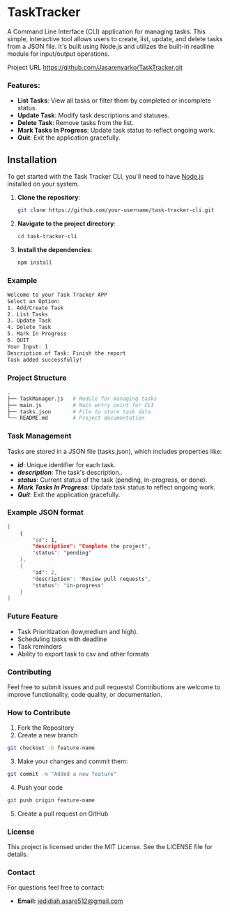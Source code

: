 # TaskTracker

A Command Line Interface (CLI) application for managing tasks. This simple, interactive tool allows users to create, list, update, and delete tasks from a JSON file. It's built using Node.js and utilizes the built-in readline module for input/output operations.

Project URL
https://github.com/Jasarenyarko/TaskTracker.git

### Features:
- **List Tasks**: View all tasks or filter them by completed or incomplete status.
- **Update Task**: Modify task descriptions and statuses.
- **Delete Task**: Remove tasks from the list.
- **Mark Tasks In Progress**: Update task status to reflect ongoing work.
- **Quit**: Exit the application gracefully.


## Installation
To get started with the Task Tracker CLI, you'll need to have [Node.js](https://nodejs.org) installed on your system.

1. **Clone the repository**:
    
    ```bash
    git clone https://github.com/your-username/task-tracker-cli.git
    ```

2. **Navigate to the project directory**:

    ```bash
    cd task-tracker-cli
    ```

3. **Install the dependencies**:

    ```bash
    npm install
    ```

### Example

```bash
Welcome to your Task Tracker APP
Select an Option:
1. Add/Create Task
2. List Tasks
3. Update Task
4. Delete Task
5. Mark In Progress
6. QUIT
Your Input: 1
Description of Task: Finish the report
Task added successfully!
```


### Project Structure

```bash
.
├── TaskManager.js   # Module for managing tasks
├── main.js          # Main entry point for CLI
├── tasks.json       # File to store task data
└── README.md        # Project documentation
```

### Task Management

Tasks are stored in a JSON file (tasks.json), which includes properties like:

- ***id***: Unique identifier for each task.
- ***description***: The task's description..
- ***status***: Current status of the task (pending, in-progress, or done).
- ***Mark Tasks In Progress***: Update task status to reflect ongoing work.
- ***Quit***: Exit the application gracefully.

### Example JSON format

```bash
[
    {
        "id": 1,
        "description": "Complete the project",
        "status": "pending"
    },
    {
        "id": 2,
        "description": "Review pull requests",
        "status": "in-progress"
    }
]
```

### Future Feature

- Task Prioritization (low,medium and high).
- Scheduling tasks with deadline
- Task reminders
- Ability to export task to csv and other formats

### Contributing

Feel free to submit issues and pull requests! Contributions are welcome to improve functionality, code quality, or documentation.

### How to Contribute

1. Fork the Repository
2. Create a new branch
```bash
git checkout -b feature-name
```
3. Make your changes and commit them:
```bash 
git commit -m "Added a new feature"
```
4. Push your code 
```bash
git push origin feature-name
```
5. Create a pull request on GitHub

### License

This project is licensed under the MIT License. See the LICENSE file for details.

### Contact

For questions feel free to contact:
- **Email:** jedidiah.asare512@gmail.com
